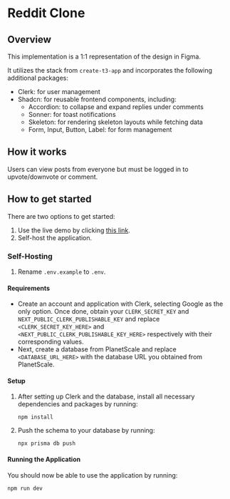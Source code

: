 
# Reddit Clone

## Overview

This implementation is a 1:1 representation of the design in Figma.

It utilizes the stack from `create-t3-app` and incorporates the following additional packages:

- Clerk: for user management
- Shadcn: for reusable frontend components, including:
  - Accordion: to collapse and expand replies under comments
  - Sonner: for toast notifications
  - Skeleton: for rendering skeleton layouts while fetching data
  - Form, Input, Button, Label: for form management

## How it works

Users can view posts from everyone but must be logged in to upvote/downvote or comment.

## How to get started

There are two options to get started:

1. Use the live demo by clicking [this link](https://reddit-clone-mu-eight.vercel.app/).
2. Self-host the application.

### Self-Hosting

1. Rename `.env.example` to `.env`.

#### Requirements

- Create an account and application with Clerk, selecting Google as the only option. Once done, obtain your `CLERK_SECRET_KEY` and `NEXT_PUBLIC_CLERK_PUBLISHABLE_KEY` and replace `<CLERK_SECRET_KEY_HERE>` and `<NEXT_PUBLIC_CLERK_PUBLISHABLE_KEY_HERE>` respectively with their corresponding values.
- Next, create a database from PlanetScale and replace `<DATABASE_URL_HERE>` with the database URL you obtained from PlanetScale.

#### Setup

1. After setting up Clerk and the database, install all necessary dependencies and packages by running:
   ```
   npm install
   ```
2. Push the schema to your database by running:
   ```
   npx prisma db push
   ```

#### Running the Application

You should now be able to use the application by running:
```
npm run dev
